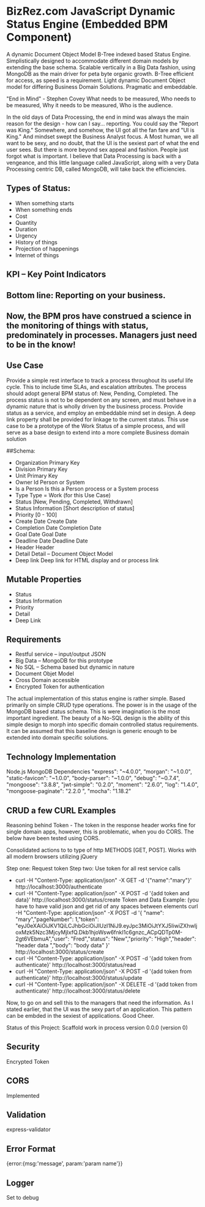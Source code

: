 # BizRez.com  JavaScript Dynamic Status Engine (Embedded BPM Component)

A dynamic Document Object Model B-Tree indexed based Status Engine.
Simplistically designed to accommodate different domain models by extending the base schema.
Scalable vertically in a Big Data fashion, using MongoDB as the main driver for peta byte
organic growth. B-Tree efficient for access, as speed is a requirement. Light dynamic Document
Object model for differing Business Domain Solutions. Pragmatic and embeddable.


"End in Mind" - Stephen Covey
What needs to be measured,
Who needs to be measured,
Why it needs to be measured,
Who is the audience.

In the old days of Data Processing, the end in mind was always the main reason for the design - how can
I say... reporting. You could say the "Report was King." Somewhere, and somehow, the UI got all the fan fare and "UI is King."  And
mindset swept the Business Analyst focus. A Most human, we all want to be sexy, and no doubt, that
the UI is the sexiest part of what the end user sees. But there is more beyond sex appeal and fashion.
People just forgot what is important. I believe that Data Processing is back
with a vengeance, and this little language called JavaScript, along with a very Data
Processing centric DB, called MongoDB, will take back the efficiencies.


## Types of Status:

- When something starts
- When something ends
- Cost
- Quantity
- Duration
- Urgency
- History of things
- Projection of happenings
- Internet of things

## KPI – Key Point Indicators

## Bottom line: Reporting on your business.

## Now, the BPM pros have construed a science in the monitoring of things with status, predominately in processes.  Managers just need to be in the know!

## Use Case

Provide a simple rest interface to track a process throughout its useful life cycle.
This to include time SLAs, and escalation attributes. The process should adopt general
BPM status of: New, Pending, Completed. The process status is not to be dependent on any screen,
and must behave in a dynamic nature that is wholly driven by the business process. Provide
status as a service, and employ an embeddable mind set in design.
A deep link property shall be provided for linkage to the current status.
This use case to be a prototype of the Work Status of a simple process,
and will serve as a base design to extend into a more complete Business domain solution


##Schema:

- Organization 			Primary Key
- Division			    Primary Key
- Unit			        Primary Key
- Owner Id			    Person or System
- Is a Person			Is this a Person process or a System process
- Type				    Type = Work (for this Use Case)
- Status				[New, Pending, Completed, Withdrawn]
- Status Information	[Short description of status]
- Priority			    [0 - 100]
- Create Date			Create Date
- Completion Date		Completion Date
- Goal Date			    Goal Date
- Deadline Date			Deadline Date
- Header			    Header
- Detail				Detail – Document Object Model
- Deep link			    Deep link for HTML display and or process link

## Mutable Properties
- Status
- Status Information
- Priority
- Detail
- Deep Link

## Requirements

- Restful service – input/output JSON
- Big Data – MongoDB for this prototype
- No SQL – Schema based but dynamic in nature
- Document Objet Model
- Cross Domain accessible
- Encrypted Token for authentication

The actual implementation of this status engine is rather simple. Based primarily on simple CRUD type operations.  The power is in the usage of the MongoDB based status schema. This is were imagination is the most important ingredient.  The beauty of a No-SQL design is the ability of this simple design to morph into specific domain controlled status requirements. It can be assumed that this baseline design is generic enough to be extended into domain specific solutions.

## Technology Implementation

Node.js
MongoDB
		Dependencies
     "express": "~4.0.0",
      “morgan": "~1.0.0",
      "static-favicon": "~1.0.0",
      "body-parser": "~1.0.0",
      "debug": "~0.7.4",
      "mongoose": "3.8.8",
       "jwt-simple": "0.2.0",
       "moment": "2.6.0",
       "log": "1.4.0",
       "mongoose-paginate": "2.2.0 ",
       "mocha": "1.18.2"


## CRUD a few CURL Examples


Reasoning behind Token - The token in the response header works fine for single domain apps,
however, this is problematic, when you do CORS. The below have been tested using CORS.

Consolidated actions to to type of http METHODS [GET, POST]. Works with all modern browsers utilizing jQuery

Step one: Request token
Step two: Use token for all rest service calls

- curl -H "Content-Type: application/json" -X GET -d '{"name":"mary"}' http://localhost:3000/authenticate
- curl -H "Content-Type: application/json" -X POST -d '{add token and data}' http://localhost:3000/status/create
  Token and Data Example: (you have to have valid json and get rid of any spaces between elements
  curl -H "Content-Type: application/json" -X POST -d '{ "name": "mary","pageNumber": 1,"token": "eyJ0eXAiOiJKV1QiLCJhbGciOiJIUzI1NiJ9.eyJpc3MiOiJtYXJ5IiwiZXhwIjoxMzk5Nzc3MjcyMjIxfQ.Dkb1hjoWsw6fnkI1c6gnzc_ACpQDTp0M-2gt6VEbmuA","user": "Fred","status": "New","priority": "High","header": "header data ","body": "body data" }' http://localhost:3000/status/create
- curl -H "Content-Type: application/json" -X POST -d '{add token from authenticate}' http://localhost:3000/status/read
- curl -H "Content-Type: application/json" -X POST -d '{add token from authenticate}' http://localhost:3000/status/update
- curl -H "Content-Type: application/json" -X DELETE -d '{add token from authenticate}' http://localhost:3000/status/delete


Now, to go on and sell this to the managers that need the information. As I stated earlier, that the UI was
the sexy part of an application. This pattern can be embded in the sexiest of applications. Good Cheer.

Status of this Project: Scaffold work in process version 0.0.0 (version 0)

## Security

 Encrypted Token

## CORS

Implemented

## Validation

express-validator

## Error Format

{error:{msg:'message', param:'param name'}}

## Logger

Set to debug







